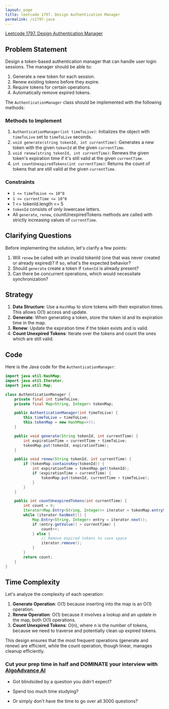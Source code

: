 ```yaml
---
layout: page
title: leetcode 1797. Design Authentication Manager
permalink: /s1797-java
---
```

[Leetcode 1797. Design Authentication Manager](https://algoadvance.github.io/algoadvance/l1797)
## Problem Statement

Design a token-based authentication manager that can handle user login sessions. The manager should be able to:
1. Generate a new token for each session.
2. Renew existing tokens before they expire.
3. Require tokens for certain operations.
4. Automatically remove expired tokens.

The `AuthenticationManager` class should be implemented with the following methods:

### Methods to Implement

1. `AuthenticationManager(int timeToLive)`: Initializes the object with `timeToLive` set to `timeToLive` seconds.
2. `void generate(string tokenId, int currentTime)`: Generates a new token with the given `tokenId` at the given `currentTime`.
3. `void renew(string tokenId, int currentTime)`: Renews the given token's expiration time if it's still valid at the given `currentTime`.
4. `int countUnexpiredTokens(int currentTime)`: Returns the count of tokens that are still valid at the given `currentTime`.

### Constraints
- `1 <= timeToLive <= 10^8`
- `1 <= currentTime <= 10^8`
- 1 <= tokenId.length <= 5
- `tokenId` consists of only lowercase letters.
- All `generate`, `renew`, countUnexpiredTokens methods are called with strictly increasing values of `currentTime`.

## Clarifying Questions

Before implementing the solution, let's clarify a few points:
1. Will `renew` be called with an invalid tokenId (one that was never created or already expired)? If so, what's the expected behavior?
2. Should `generate` create a token if `tokenId` is already present?
3. Can there be concurrent operations, which would necessitate synchronization?

## Strategy

1. **Data Structure**: Use a `HashMap` to store tokens with their expiration times. This allows O(1) access and update.
2. **Generate**: When generating a token, store the token id and its expiration time in the map.
3. **Renew**: Update the expiration time if the token exists and is valid.
4. **Count Unexpired Tokens**: Iterate over the tokens and count the ones which are still valid.

## Code

Here is the Java code for the `AuthenticationManager`:

```java
import java.util.HashMap;
import java.util.Iterator;
import java.util.Map;

class AuthenticationManager {
    private final int timeToLive;
    private final Map<String, Integer> tokenMap;

    public AuthenticationManager(int timeToLive) {
        this.timeToLive = timeToLive;
        this.tokenMap = new HashMap<>();
    }

    public void generate(String tokenId, int currentTime) {
        int expirationTime = currentTime + timeToLive;
        tokenMap.put(tokenId, expirationTime);
    }

    public void renew(String tokenId, int currentTime) {
        if (tokenMap.containsKey(tokenId)) {
            int expirationTime = tokenMap.get(tokenId);
            if (expirationTime > currentTime) {
                tokenMap.put(tokenId, currentTime + timeToLive);
            }
        }
    }

    public int countUnexpiredTokens(int currentTime) {
        int count = 0;
        Iterator<Map.Entry<String, Integer>> iterator = tokenMap.entrySet().iterator();
        while (iterator.hasNext()) {
            Map.Entry<String, Integer> entry = iterator.next();
            if (entry.getValue() > currentTime) {
                count++;
            } else {
                // Remove expired tokens to save space
                iterator.remove();
            }
        }
        return count;
    }
}
```

## Time Complexity

Let's analyze the complexity of each operation:
1. **Generate Operation**: O(1) because inserting into the map is an O(1) operation.
2. **Renew Operation**: O(1) because it involves a lookup and an update in the map, both O(1) operations.
3. **Count Unexpired Tokens**: O(n), where n is the number of tokens, because we need to traverse and potentially clean up expired tokens.

This design ensures that the most frequent operations (generate and renew) are efficient, while the count operation, though linear, manages cleanup efficiently.


### Cut your prep time in half and DOMINATE your interview with [AlgoAdvance AI](https://algoAdvance.com)

- Got blindsided by a question you didn't expect?

- Spend too much time studying?

- Or simply don't have the time to go over all 3000 questions?

